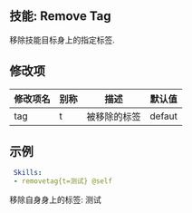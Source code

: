 技能: Remove Tag
--------------------------

移除技能目标身上的指定标签.

修改项
----------

| 修改项名 | 别称    | 描述                                                                                                    | 默认值 |
|-----------|------------|----------------------------------------------------------------------------------------------------------------|---------------|
| tag | t | 被移除的标签 | defaut |

示例
--------

```yaml
 Skills:
 - removetag{t=测试} @self
```
移除自身身上的标签: 测试